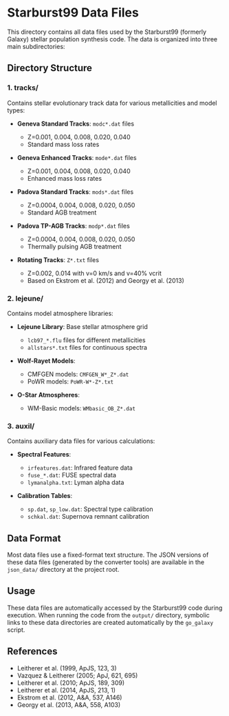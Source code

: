 # Starburst99 Data Files

This directory contains all data files used by the Starburst99 (formerly Galaxy) stellar population synthesis code. The data is organized into three main subdirectories:

## Directory Structure

### 1. tracks/

Contains stellar evolutionary track data for various metallicities and model types:

- **Geneva Standard Tracks**: `modc*.dat` files
  - Z=0.001, 0.004, 0.008, 0.020, 0.040
  - Standard mass loss rates

- **Geneva Enhanced Tracks**: `mode*.dat` files 
  - Z=0.001, 0.004, 0.008, 0.020, 0.040
  - Enhanced mass loss rates

- **Padova Standard Tracks**: `mods*.dat` files
  - Z=0.0004, 0.004, 0.008, 0.020, 0.050
  - Standard AGB treatment

- **Padova TP-AGB Tracks**: `modp*.dat` files
  - Z=0.0004, 0.004, 0.008, 0.020, 0.050
  - Thermally pulsing AGB treatment

- **Rotating Tracks**: `Z*.txt` files
  - Z=0.002, 0.014 with v=0 km/s and v=40% vcrit
  - Based on Ekstrom et al. (2012) and Georgy et al. (2013)

### 2. lejeune/

Contains model atmosphere libraries:

- **Lejeune Library**: Base stellar atmosphere grid
  - `lcb97_*.flu` files for different metallicities
  - `allstars*.txt` files for continuous spectra

- **Wolf-Rayet Models**:
  - CMFGEN models: `CMFGEN_W*_Z*.dat`
  - PoWR models: `PoWR-W*-Z*.txt`

- **O-Star Atmospheres**:
  - WM-Basic models: `WMbasic_OB_Z*.dat`

### 3. auxil/

Contains auxiliary data files for various calculations:

- **Spectral Features**:
  - `irfeatures.dat`: Infrared feature data
  - `fuse_*.dat`: FUSE spectral data
  - `lymanalpha.txt`: Lyman alpha data

- **Calibration Tables**:
  - `sp.dat`, `sp_low.dat`: Spectral type calibration
  - `schkal.dat`: Supernova remnant calibration

## Data Format

Most data files use a fixed-format text structure. The JSON versions of these data files (generated by the converter tools) are available in the `json_data/` directory at the project root.

## Usage

These data files are automatically accessed by the Starburst99 code during execution. When running the code from the `output/` directory, symbolic links to these data directories are created automatically by the `go_galaxy` script.

## References

- Leitherer et al. (1999, ApJS, 123, 3)
- Vazquez & Leitherer (2005; ApJ, 621, 695)
- Leitherer et al. (2010; ApJS, 189, 309)
- Leitherer et al. (2014, ApJS, 213, 1)
- Ekstrom et al. (2012, A&A, 537, A146)
- Georgy et al. (2013, A&A, 558, A103)